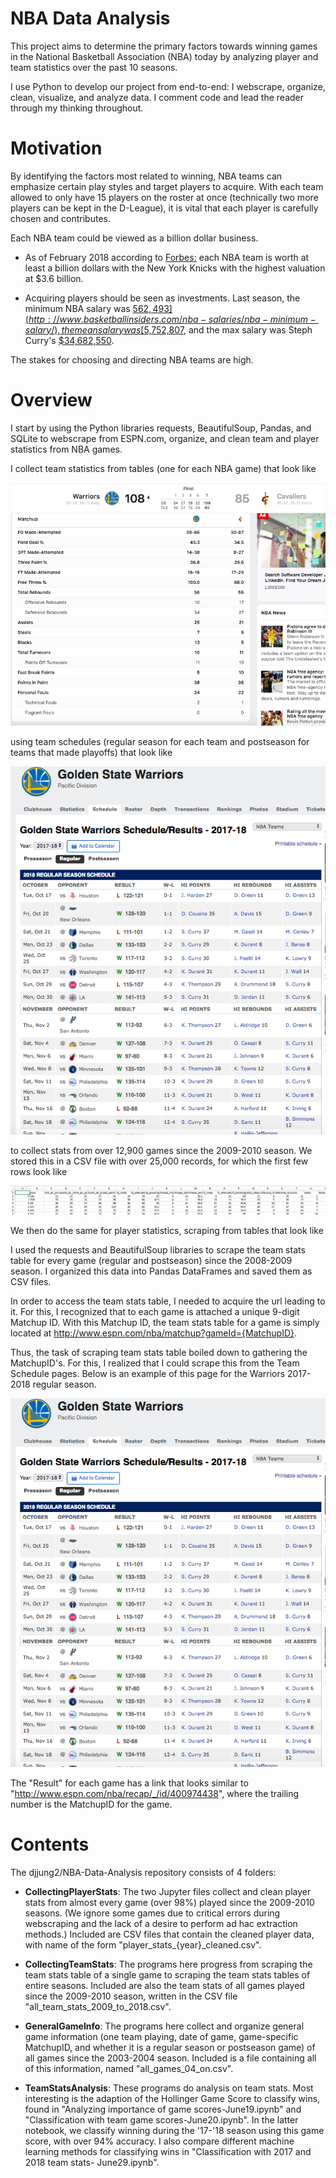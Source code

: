 # NBA Data Analysis

This project aims to determine the primary factors towards winning games in the National Basketball Association (NBA) today by analyzing player and team statistics over the past 10 seasons. 

I use Python to develop our project from end-to-end: I webscrape, organize, clean, visualize, and analyze data.
I comment code and lead the reader through my thinking throughout.

# Motivation

By identifying the factors most related to winning, NBA teams can emphasize certain play styles and target players to acquire. With each team allowed to only have 15 players on the roster at once (technically two more players can be kept in the D-League), it is vital that each player is carefully chosen and contributes.


Each NBA team could be viewed as a billion dollar business. 

- As of February 2018 according to [Forbes:](https://www.forbes.com/sites/forbespr/2018/02/07/forbes-releases-20th-annual-nba-team-valuations/#6d41a85034e6) each NBA team is worth at least a billion dollars with the New York Knicks with the highest valuation at $3.6 billion. 

- Acquiring players should be seen as investments. Last season, the minimum NBA salary was [$562,493](http://www.basketballinsiders.com/nba-salaries/nba-minimum-salary/), the mean salary was [$5,752,807](https://www.basketball-reference.com/contracts/players.html), and the max salary was Steph Curry's [$34,682,550](https://www.basketball-reference.com/contracts/players.html). 

The stakes for choosing and directing NBA teams are high.

# Overview

I start by using the Python libraries requests, BeautifulSoup, Pandas, and SQLite to webscrape from ESPN.com, organize, and clean team and player statistics from NBA games.

I collect team statistics from tables (one for each NBA game) that look like

![Game 4 Team Stats table](https://github.com/djjung2/NBA-Data-Analysis/blob/master/Images/team_stats_table.png)

using team schedules (regular season for each team and postseason for teams that made playoffs) that look like

![Game Schedule](https://github.com/djjung2/NBA-Data-Analysis/blob/master/Images/team_schedule.png)

to collect stats from over 12,900 games since the 2009-2010 season. We stored this in a CSV file with over 25,000 records, for which the first few rows look like 

![Team Screenshot](https://github.com/djjung2/NBA-Data-Analysis/blob/master/Images/team_stats_screenshot.png)

We then do the same for player statistics, scraping from tables that look like 













I used the requests and BeautifulSoup libraries to scrape the team stats table for every game (regular and postseason) since the 2008-2009 season. I organized this data into Pandas DataFrames and saved them as CSV files. 

In order to access the team stats table, I needed to acquire the url leading to it. For this, I recognized that to each game is attached a unique 9-digit Matchup ID. With this Matchup ID, the team stats table for a game is simply located at http://www.espn.com/nba/matchup?gameId={MatchupID}. 

Thus, the task of scraping team stats table boiled down to gathering the MatchupID's. For this, I realized that I could scrape this from the Team Schedule pages. Below is an example of this page for the Warriors 2017-2018 regular season.

![Game Schedule](https://github.com/djjung2/NBA-Data-Analysis/blob/master/Images/team_schedule.png)

The "Result" for each game has a link that looks similar to "http://www.espn.com/nba/recap/_/id/400974438", where the trailing number is the MatchupID for the game. 


# Contents

The djjung2/NBA-Data-Analysis repository consists of 4 folders:

- **CollectingPlayerStats**: The two Jupyter files collect and clean player stats from almost every game (over 98%) played since the 2009-2010 seasons. (We ignore some games due to critical errors during webscraping and the lack of a desire to perform ad hac extraction methods.) Included are CSV files that contain the cleaned player data, with name of the form "player\_stats\_{year}\_cleaned.csv".

- **CollectingTeamStats**: The programs here progress from scraping the team stats table of a single game to scraping the team stats tables of entire seasons. Included are also the team stats of all games played since the 2009-2010 season, written in the CSV file "all_team_stats_2009_to_2018.csv".

- **GeneralGameInfo**: The programs here collect and organize general game information (one team playing, date of game, game-specific MatchupID, and whether it is a regular season or postseason game) of all games since the 2003-2004 season. Included is a file containing all of this information, named "all_games_04_on.csv".

- **TeamStatsAnalysis**: These programs do analysis on team stats. Most interesting is the adaption of the Hollinger Game Score to classify wins, found in "Analyzing importance of game scores-June19.ipynb" and "Classification with team game scores-June20.ipynb". In the latter notebook, we classify winning during the '17-'18 season using this game score, with over 94\% accuracy. I also compare different machine learning methods for classifying wins in "Classification with 2017 and 2018 team stats- June29.ipynb".


